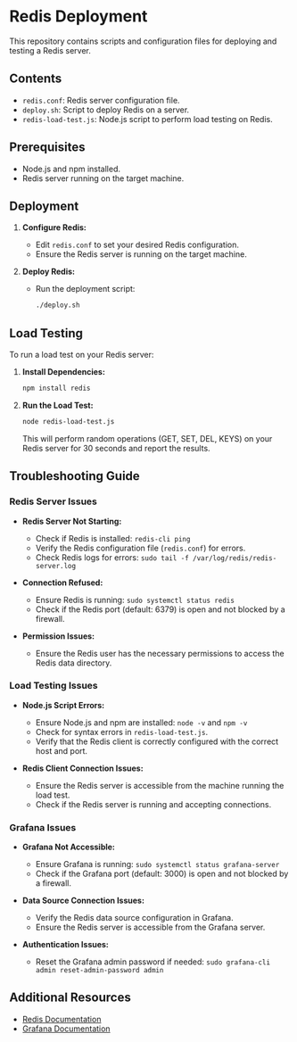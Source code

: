 # Redis Deployment

This repository contains scripts and configuration files for deploying and testing a Redis server.

## Contents

- `redis.conf`: Redis server configuration file.
- `deploy.sh`: Script to deploy Redis on a server.
- `redis-load-test.js`: Node.js script to perform load testing on Redis.

## Prerequisites

- Node.js and npm installed.
- Redis server running on the target machine.

## Deployment

1. **Configure Redis:**
   - Edit `redis.conf` to set your desired Redis configuration.
   - Ensure the Redis server is running on the target machine.

2. **Deploy Redis:**
   - Run the deployment script:
     ```bash
     ./deploy.sh
     ```

## Load Testing

To run a load test on your Redis server:

1. **Install Dependencies:**
   ```bash
   npm install redis
   ```

2. **Run the Load Test:**
   ```bash
   node redis-load-test.js
   ```

   This will perform random operations (GET, SET, DEL, KEYS) on your Redis server for 30 seconds and report the results.

## Troubleshooting Guide

### Redis Server Issues

- **Redis Server Not Starting:**
  - Check if Redis is installed: `redis-cli ping`
  - Verify the Redis configuration file (`redis.conf`) for errors.
  - Check Redis logs for errors: `sudo tail -f /var/log/redis/redis-server.log`

- **Connection Refused:**
  - Ensure Redis is running: `sudo systemctl status redis`
  - Check if the Redis port (default: 6379) is open and not blocked by a firewall.

- **Permission Issues:**
  - Ensure the Redis user has the necessary permissions to access the Redis data directory.

### Load Testing Issues

- **Node.js Script Errors:**
  - Ensure Node.js and npm are installed: `node -v` and `npm -v`
  - Check for syntax errors in `redis-load-test.js`.
  - Verify that the Redis client is correctly configured with the correct host and port.

- **Redis Client Connection Issues:**
  - Ensure the Redis server is accessible from the machine running the load test.
  - Check if the Redis server is running and accepting connections.

### Grafana Issues

- **Grafana Not Accessible:**
  - Ensure Grafana is running: `sudo systemctl status grafana-server`
  - Check if the Grafana port (default: 3000) is open and not blocked by a firewall.

- **Data Source Connection Issues:**
  - Verify the Redis data source configuration in Grafana.
  - Ensure the Redis server is accessible from the Grafana server.

- **Authentication Issues:**
  - Reset the Grafana admin password if needed: `sudo grafana-cli admin reset-admin-password admin`

## Additional Resources

- [Redis Documentation](https://redis.io/documentation)
- [Grafana Documentation](https://grafana.com/docs/) 